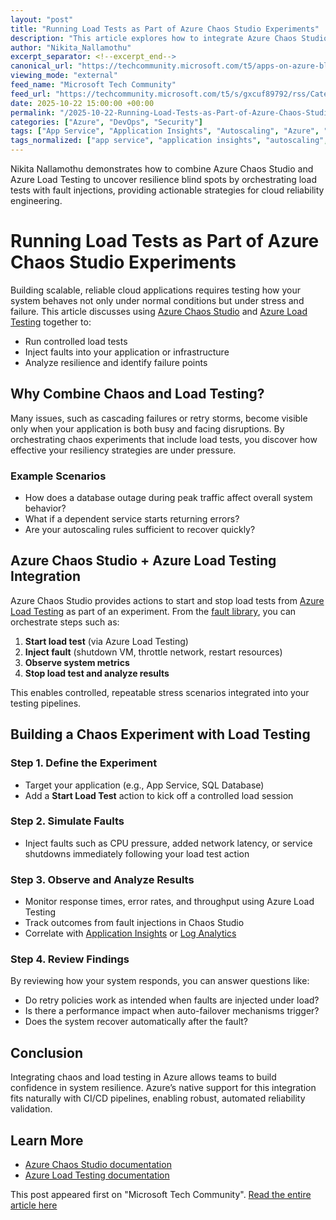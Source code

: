 ```yaml
---
layout: "post"
title: "Running Load Tests as Part of Azure Chaos Studio Experiments"
description: "This article explores how to integrate Azure Chaos Studio with Azure Load Testing to simulate real-world failures under load, helping teams identify resiliency gaps in their applications. It walks through orchestration of load tests alongside injected faults, analysis of system behavior under stress, and how to use Azure-native observability tools for holistic insights."
author: "Nikita_Nallamothu"
excerpt_separator: <!--excerpt_end-->
canonical_url: "https://techcommunity.microsoft.com/t5/apps-on-azure-blog/running-a-load-test-within-a-chaos-experiment/ba-p/4463344"
viewing_mode: "external"
feed_name: "Microsoft Tech Community"
feed_url: "https://techcommunity.microsoft.com/t5/s/gxcuf89792/rss/Category?category.id=Azure"
date: 2025-10-22 15:00:00 +00:00
permalink: "/2025-10-22-Running-Load-Tests-as-Part-of-Azure-Chaos-Studio-Experiments.html"
categories: ["Azure", "DevOps", "Security"]
tags: ["App Service", "Application Insights", "Autoscaling", "Azure", "Azure Chaos Studio", "Azure Load Testing", "Chaos Engineering", "CI/CD", "Cloud Reliability", "Community", "DevOps", "Fault Injection", "Load Testing", "Log Analytics", "Microsoft Azure", "Monitoring", "Performance Testing", "Resiliency", "Security", "SQL Database"]
tags_normalized: ["app service", "application insights", "autoscaling", "azure", "azure chaos studio", "azure load testing", "chaos engineering", "cislashcd", "cloud reliability", "community", "devops", "fault injection", "load testing", "log analytics", "microsoft azure", "monitoring", "performance testing", "resiliency", "security", "sql database"]
---
```


Nikita Nallamothu demonstrates how to combine Azure Chaos Studio and Azure Load Testing to uncover resilience blind spots by orchestrating load tests with fault injections, providing actionable strategies for cloud reliability engineering.<!--excerpt_end-->

# Running Load Tests as Part of Azure Chaos Studio Experiments

Building scalable, reliable cloud applications requires testing how your system behaves not only under normal conditions but under stress and failure. This article discusses using [Azure Chaos Studio](https://aka.ms/AzureChaosStudio) and [Azure Load Testing](https://aka.ms/malt) together to:

- Run controlled load tests
- Inject faults into your application or infrastructure
- Analyze resilience and identify failure points

## Why Combine Chaos and Load Testing?

Many issues, such as cascading failures or retry storms, become visible only when your application is both busy and facing disruptions. By orchestrating chaos experiments that include load tests, you discover how effective your resiliency strategies are under pressure.

### Example Scenarios

- How does a database outage during peak traffic affect overall system behavior?
- What if a dependent service starts returning errors?
- Are your autoscaling rules sufficient to recover quickly?

## Azure Chaos Studio + Azure Load Testing Integration

Azure Chaos Studio provides actions to start and stop load tests from [Azure Load Testing](https://learn.microsoft.com/en-us/azure/app-testing/load-testing/overview-what-is-azure-load-testing) as part of an experiment. From the [fault library](https://learn.microsoft.com/en-us/azure/chaos-studio/chaos-studio-fault-library#orchestration-actions), you can orchestrate steps such as:

1. **Start load test** (via Azure Load Testing)
2. **Inject fault** (shutdown VM, throttle network, restart resources)
3. **Observe system metrics**
4. **Stop load test and analyze results**

This enables controlled, repeatable stress scenarios integrated into your testing pipelines.

## Building a Chaos Experiment with Load Testing

### Step 1. Define the Experiment

- Target your application (e.g., App Service, SQL Database)
- Add a **Start Load Test** action to kick off a controlled load session

### Step 2. Simulate Faults

- Inject faults such as CPU pressure, added network latency, or service shutdowns immediately following your load test action

### Step 3. Observe and Analyze Results

- Monitor response times, error rates, and throughput using Azure Load Testing
- Track outcomes from fault injections in Chaos Studio
- Correlate with [Application Insights](https://learn.microsoft.com/en-us/azure/azure-monitor/app/app-insights-overview) or [Log Analytics](https://learn.microsoft.com/en-us/azure/azure-monitor/logs/log-analytics-tutorial)

### Step 4. Review Findings

By reviewing how your system responds, you can answer questions like:

- Do retry policies work as intended when faults are injected under load?
- Is there a performance impact when auto-failover mechanisms trigger?
- Does the system recover automatically after the fault?

## Conclusion

Integrating chaos and load testing in Azure allows teams to build confidence in system resilience. Azure’s native support for this integration fits naturally with CI/CD pipelines, enabling robust, automated reliability validation.

## Learn More

- [Azure Chaos Studio documentation](http://aka.ms/ChaosDocs)
- [Azure Load Testing documentation](https://learn.microsoft.com/en-us/azure/app-testing/load-testing/overview-what-is-azure-load-testing)

This post appeared first on "Microsoft Tech Community". [Read the entire article here](https://techcommunity.microsoft.com/t5/apps-on-azure-blog/running-a-load-test-within-a-chaos-experiment/ba-p/4463344)
